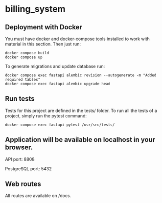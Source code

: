 # billing_system

## Deployment with Docker
You must have docker and docker-compose tools installed to work with material in this section. Then just run:
```
docker compose build
docker compose up
```

To generate migrations and update database run:
```
docker compose exec fastapi alembic revision --autogenerate -m "Added required tables"
docker compose exec fastapi alembic upgrade head
```

## Run tests
Tests for this project are defined in the tests/ folder.
To run all the tests of a project, simply run the pytest command:
```
docker compose exec fastapi pytest /usr/src/tests/
```
## Application will be available on localhost in your browser.

API port: 8808

PostgreSQL port: 5432

## Web routes
All routes are available on /docs.
